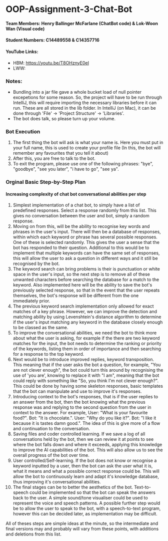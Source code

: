 # OOP-Assignment-3-Chat-Bot
#### Team Members: Henry Ballinger McFarlane (ChatBot code) & Lok-Woon Wan (Visual code)
#### Student Numbers: C14489558 & C14357716

#### YouTube Links:
- HBM: https://youtu.be/T8OHznyE0eI
- LWW:  

### Notes:
- Bundling into a jar file gave a whole bucket load of null pointer excepetions for some reason. So, the project will have to be run through IntelliJ, this will require importing the necessary libraries before it can run. These are all stored in the lib folder. In IntelliJ (on Mac), it can be done through 'File' -> 'Project Structure' -> 'Libraries'.
- The bot does talk, so please turn up your volume.

### Bot Execution

1. The first thing the bot will ask is what your name is. Here you must put in your full name, this is used to create your profile file (In this, the bot will remember any favourites that you tell it about)
2. After this, you are free to talk to the bot.
3. To exit the program, please use one of the following phrases: "bye", "goodbye", "see you later", "i have to go", "see ya".

### Orginal Basic Step-by-Step Plan
#### Increasing complexity of chat bot conversational abilities per step

1. Simplest implementation of a chat bot, to simply have a list of predefined responses. Select a response randomly from this list. This gives no conversation between the user and bot, simply a random response.
2. Moving on from this, will be the ability to recognise key words and phrases in the user's input. There will then be a database of responses, within which each keyword or phrase has several possible responses. One of these is selected randomly. This gives the user a sense that the bot has responded to their question. Additional to this would be to implement that multiple keywords can have the same set of responses, this will allow the user to ask a question in different ways and it still be recognised by the bot.
3. The keyword search can bring problems is their is punctuation or white space in the user's input, so the next step is to remove all of these unwanted characters before searching the database for a match to the keyword. Also implemented here will be the ability to save the bot's previously selected response, so that in the event that the user repeats themselves, the bot's response will be different from the one immediately prior.
4. The previous keyword search implementation only allowed for exact matches of a key phrase. However, we can improve the detection and matching ability by using Levenshtein's distance algorithm to determine if the user's input matching any keyword in the database closely enough to be classed as the same.
5. To improve the conversational abilities, we need the bot to think more about what the user is asking, for example if the there are two keyword matches for the input, the bot needs to determine the ranking or priority of the keywords, listing them in order of importance and then searching for a response to the top keyword.
6. Next would be to introduce improved replies, keyword transposition. This meaning that if the user asks the bot a question, for example, "You are not clever enough", the bot could turn this around by recognising the use of 'you are', knowing to replace it with "I am", meaning that the bot could reply with something like "So, you think I'm not clever enough?". This could be done by having some skeleton responses, basic templates that the bot can manipulate and use to improve it's responses. 
7. Introducing context to the bot's responses, that is if the user replies to an answer from the bot, then the bot knowing what the previous response was and replying to the second question from the user in context to the answer. For example, User: "What is your favourite food?". Bot: "It is chocolate.". User: "Why do you like it?". Bot: "I like it because it is tastes damn good.". The idea of this is give more of a flow and continuation to the conversation.
8. Saving files and coder controlled learning. If we save a log of all conversations held by the bot, then we can review it at points to see where the bot falls down and where it exceeds, applying this knowledge to improve the AI capabilities of the bot. This will also allow us to see the overall progress of the bot over time.
9. User controlled/Self-learning. If the bot does not know or recognise a keyword inputted by a user, then the bot can ask the user what it is, what it means and what a possible correct response could be. This will allow the bot to continuously learn and adapt it's knowledge database, thus improving it's conversational abilities.
10. The final stages can be to better the aesthetics of the bot. Text-to-speech could be implemented so that the bot can speak the answers back to the user. A simple sound/tone visualiser could be used to represent the voice and speech patterns. A possible further step would be to allow the user to speak to the bot, with a speech-to-text program, however this can be decided later, as implementation may be difficult.

All of theses steps are simple ideas at the minute, so the intermediate and final versions may and probably will vary from these points, with additions and deletions from this list.

